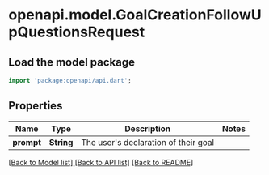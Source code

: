 # openapi.model.GoalCreationFollowUpQuestionsRequest

## Load the model package
```dart
import 'package:openapi/api.dart';
```

## Properties
Name | Type | Description | Notes
------------ | ------------- | ------------- | -------------
**prompt** | **String** | The user's declaration of their goal | 

[[Back to Model list]](../README.md#documentation-for-models) [[Back to API list]](../README.md#documentation-for-api-endpoints) [[Back to README]](../README.md)


